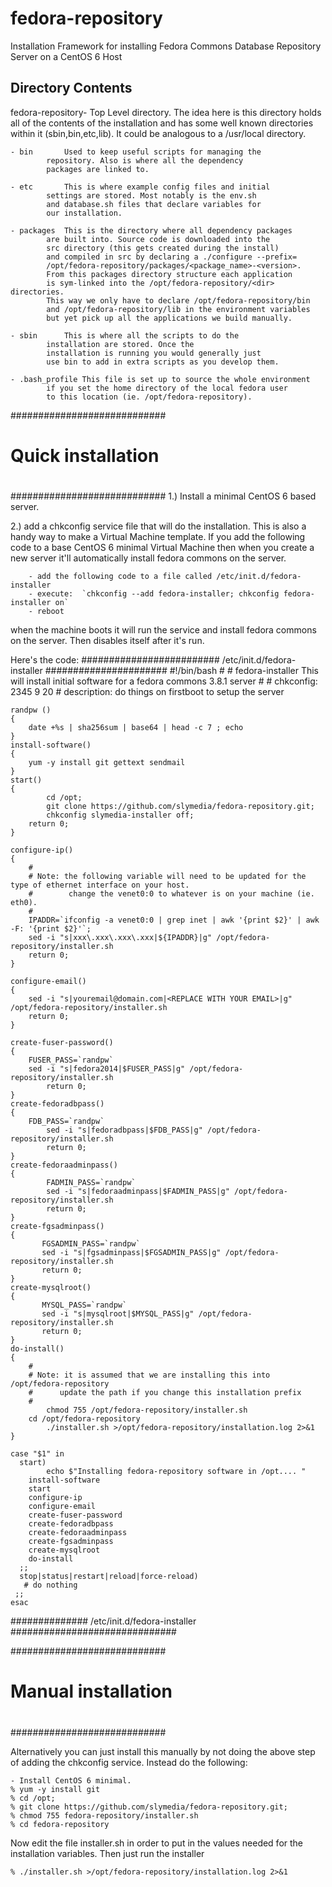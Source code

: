 # fedora-repository
Installation Framework for installing Fedora Commons Database Repository Server on a CentOS 6 Host

Directory Contents
-------------------

 fedora-repository-	Top Level directory. The idea here is this directory 
			holds all of the contents of the installation and 
			has some well known directories within it 
			(sbin,bin,etc,lib). It could be analogous to a 
			/usr/local directory. 

	- bin 		Used to keep useful scripts for managing the 
			repository. Also is where all the dependency 
			packages are linked to. 
			
	- etc		This is where example config files and initial 
			settings are stored. Most notably is the env.sh 
			and database.sh files that declare variables for
			our installation. 
	
	- packages	This is the directory where all dependency packages
			are built into. Source code is downloaded into the 
			src directory (this gets created during the install) 
			and compiled in src by declaring a ./configure --prefix=
			/opt/fedora-repository/packages/<package_name>-<version>.
			From this packages directory structure each application 
			is sym-linked into the /opt/fedora-repository/<dir> directories. 
			This way we only have to declare /opt/fedora-repository/bin 
			and /opt/fedora-repository/lib in the environment variables 
			but yet pick up all the applications we build manually. 
	
	- sbin		This is where all the scripts to do the
			installation are stored. Once the 
			installation is running you would generally just 
			use bin to add in extra scripts as you develop them. 
			
	- .bash_profile	This file is set up to source the whole environment 
			if you set the home directory of the local fedora user 
			to this location (ie. /opt/fedora-repository).

############################
#
# Quick installation
#
############################
  1.)  Install a minimal CentOS 6 based server. 
  
  2.) add a chkconfig service file that will do the installation. This is also a handy way to make a Virtual Machine template. If you add the following code to a base CentOS 6 minimal Virtual Machine then when you create a new server it'll automatically install fedora commons on the server. 
  
 		- add the following code to a file called /etc/init.d/fedora-installer
 		- execute:  `chkconfig --add fedora-installer; chkconfig fedora-installer on`
 		- reboot 
 when the machine boots it will run the service and install fedora commons on the server. Then disables itself after it's run. 

Here's the code:
######################### /etc/init.d/fedora-installer ######################
	#!/bin/bash
	#
	# fedora-installer This will install initial software for a fedora commons 3.8.1 server
	# 
	# chkconfig: 2345 9 20
	# description: do things on firstboot to setup the server

	randpw ()
	{
		date +%s | sha256sum | base64 | head -c 7 ; echo
	}
	install-software()
	{
		yum -y install git gettext sendmail
	}
	start()
	{
	    	cd /opt;
	    	git clone https://github.com/slymedia/fedora-repository.git;
	    	chkconfig slymedia-installer off;
		return 0;
	}

	configure-ip()
	{
		#
		# Note: the following variable will need to be updated for the type of ethernet interface on your host. 
		#        change the venet0:0 to whatever is on your machine (ie. eth0). 
		#
		IPADDR=`ifconfig -a venet0:0 | grep inet | awk '{print $2}' | awk -F: '{print $2}'`;
		sed -i "s|xxx\.xxx\.xxx\.xxx|${IPADDR}|g" /opt/fedora-repository/installer.sh
		return 0;
	}

	configure-email()
	{
		sed -i "s|youremail@domain.com|<REPLACE WITH YOUR EMAIL>|g" /opt/fedora-repository/installer.sh
		return 0;
	}

	create-fuser-password()
	{
		FUSER_PASS=`randpw`
		sed -i "s|fedora2014|$FUSER_PASS|g" /opt/fedora-repository/installer.sh
	        return 0;
	}
	create-fedoradbpass()
	{
	 	FDB_PASS=`randpw`
	        sed -i "s|fedoradbpass|$FDB_PASS|g" /opt/fedora-repository/installer.sh
	        return 0;
	}
	create-fedoraadminpass()
	{
	        FADMIN_PASS=`randpw`
	        sed -i "s|fedoraadminpass|$FADMIN_PASS|g" /opt/fedora-repository/installer.sh
	        return 0;
	}
	create-fgsadminpass()
	{
	       FGSADMIN_PASS=`randpw`
	       sed -i "s|fgsadminpass|$FGSADMIN_PASS|g" /opt/fedora-repository/installer.sh
	       return 0;
	}
	create-mysqlroot()
	{
	       MYSQL_PASS=`randpw`
	       sed -i "s|mysqlroot|$MYSQL_PASS|g" /opt/fedora-repository/installer.sh
	       return 0;
	}
	do-install()
	{
		#
		# Note: it is assumed that we are installing this into /opt/fedora-repository
		#      update the path if you change this installation prefix
		#
	        chmod 755 /opt/fedora-repository/installer.sh
		cd /opt/fedora-repository
	        ./installer.sh >/opt/fedora-repository/installation.log 2>&1
	}

	case "$1" in
	  start)
	    	echo $"Installing fedora-repository software in /opt.... "
		install-software
		start
		configure-ip
		configure-email
		create-fuser-password
		create-fedoradbpass
		create-fedoraadminpass
		create-fgsadminpass
		create-mysqlroot
		do-install
	  ;;
	  stop|status|restart|reload|force-reload)
	   # do nothing
	 ;;
	esac
##############  /etc/init.d/fedora-installer  ##############################

############################
#
# Manual installation
#
############################

Alternatively you can just install this manually by not doing the above step of adding the chkconfig service. Instead do the following:

	- Install CentOS 6 minimal.
	% yum -y install git
	% cd /opt;
	% git clone https://github.com/slymedia/fedora-repository.git;
	% chmod 755 fedora-repository/installer.sh
	% cd fedora-repository

Now edit the file installer.sh in order to put in the values needed for the installation variables. 
Then just run the installer

	% ./installer.sh >/opt/fedora-repository/installation.log 2>&1
	
